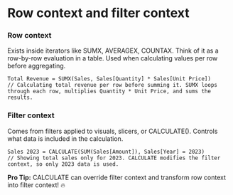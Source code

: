 # Row context and filter context

### Row context
Exists inside iterators like SUMX, AVERAGEX, COUNTAX.
Think of it as a row-by-row evaluation in a table.
Used when calculating values per row before aggregating.

```
Total Revenue = SUMX(Sales, Sales[Quantity] * Sales[Unit Price])
// Calculating total revenue per row before summing it. SUMX loops through each row, multiplies Quantity * Unit Price, and sums the results.
```
### Filter context
Comes from filters applied to visuals, slicers, or CALCULATE().
Controls what data is included in the calculation.

```
Sales 2023 = CALCULATE(SUM(Sales[Amount]), Sales[Year] = 2023)
// Showing total sales only for 2023. CALCULATE modifies the filter context, so only 2023 data is used.
```

 **Pro Tip:** CALCULATE can override filter context and transform row context into filter context! 🔥